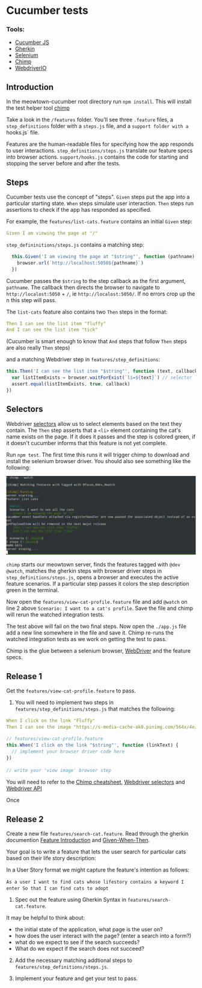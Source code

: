 # Cucumber tests

### Tools:
 * [Cucumber JS](https://github.com/cucumber/cucumber-js)
 * [Gherkin](https://github.com/cucumber/cucumber/wiki/Gherkin)
 * [Selenium](http://www.seleniumhq.org/projects/webdriver/)
 * [Chimp](https://chimp.readme.io/)
 * [WebdriverIO](http://webdriver.io/)


## Introduction

In the meowtown-cucumber root directory run `npm install`. This will install the test helper tool [chimp](https://chimp.readme.io/)

Take a look in the `/features` folder. You'll see three `.feature` files, a `step_definitions` folder with a `steps.js` file, and a `support folder with a `hooks.js` file.

Features are the human-readable files for specifying how the app responds to user interactions. `step_definitions/steps.js` translate our feature specs into browser actions. `support/hooks.js` contains the code for starting and stopping the server before and after the tests.   


## Steps

Cucumber tests use the concept of "steps". `Given` steps put the app into a particular starting state. `When` steps simulate user interaction. `Then` steps run assertions to check if the app has responded as specified.  

For example, the `features/list-cats.feature` contains an initial `Given` step:


```yml
Given I am viewing the page at "/"
```

`step_defininitions/steps.js` contains a matching step:

```js
  this.Given('I am viewing the page at "$string"', function (pathname) {
    browser.url(`http://localhost:5050${pathname}`)
  })

```

Cucumber passes the `$string` to the step callback as the first argument, `pathname`. The callback then directs the browser to navigate to `http://localost:5050` + `/`, ie `http://localost:5050/`. If no errors crop up the n this step will pass.

The `list-cats` feature also contains two `Then` steps in the format:
```yml
Then I can see the list item "fluffy"
And I can see the list item "tick"
```

(Cucumber is smart enough to know that `And` steps that follow `Then` steps are also really `Then` steps)

and a matching Webdriver step in `features/step_definitions`:
```js  
this.Then('I can see the list item "$string"', function (text, callback) {
  var listItemExists = browser.waitForExist(`li=${text}`) // selector
  assert.equal(listItemExists, true, callback)
})
```

## Selectors

Webdriver [selectors](http://webdriver.io/guide/usage/selectors.html) allow us to select elements based on the text they contain. The `Then` step asserts that a `<li>` element  containing the cat's name exists on the page. If it does it passes and the step is colored green, if it doesn't cucumber informs that this feature is not yet complete.

Run `npm test`. The first time this runs it will trigger chimp to download and install the selenium browser driver. You should also see something like the following:

![list cats feature test](/images/list-cats-run.png)

`chimp` starts our meowtown server, finds the features tagged with `@dev` `@watch`, matches the gherkin steps with browser driver steps in `step_definitions/steps.js`, opens a browser and executes the active feature scenarios. If a particular step passes it colors the step description green in the terminal.
  
Now open the `features/view-cat-profile.feature` file and add `@watch` on line 2 above `Scenario: I want to a cat's profile`. Save the file and chimp will rerun the watched integration tests. 

The test above will fail on the two final steps. Now open the `./app.js` file add a new line somewhere in the file and save it. Chimp re-runs the watched integration tests as we work on getting the test to pass. 

Chimp is the glue between a selenium browser, [WebDriver](http://webdriver.io/) and the feature specs.  

## Release 1

Get the `features/view-cat-profile.feature` to pass. 

1. You will need to implement two steps in `features/step_definitions/steps.js` that matches the following:

```yml
When I click on the link "Fluffy"
Then I can see the image "https://s-media-cache-ak0.pinimg.com/564x/4e/76/fb/4e76fbd4ceef2a98096ba7af626c8281.jpg"
```

```js
// features/view-cat-profile.feature
this.When('I click on the link "$string"', function (linkText) {
  // implement your browser driver code here
})

// write your 'view image' browser step
```
You will need to refer to the [Chimp cheatsheet](https://chimp.readme.io/docs/cheat-sheet), [Webdriver selectors](http://webdriver.io/guide/usage/selectors.html) and [Webdriver API](http://webdriver.io/api.html)

Once 


## Release 2 

Create a new file `features/search-cat.feature`. Read through the gherkin documention [Feature Introduction](https://github.com/cucumber/cucumber/wiki/Feature-Introduction) and [Given-When-Then](https://github.com/cucumber/cucumber/wiki/Given-When-Then). 

Your goal is to write a feature that lets the user search for particular cats based on their life story description:  

In a User Story format we might capture the feature's intention as follows:

`As a user
I want to find cats whose lifestory contains a keyword I enter
So that I can find cats to adopt
`

1. Spec out the feature using Gherkin Syntax in `features/search-cat.feature`.

It may be helpful to think about:

  * the initial state of the application, what page is the user on?
  * how does the user interact with the page? (enter a search into a form?)
  * what do we expect to see if the search succeeds?
  * What do we expect if the search does not succeed?

2. Add the necessary matching addtional steps to `features/step_definitions/steps.js`. 

3. Implement your feature and get your test to pass. 


